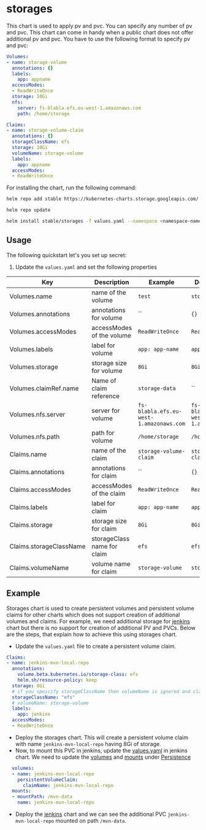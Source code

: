 # storages

This chart is used to apply pv and pvc. You can specify any number of pv and pvc. This chart can come in handy when a public chart does not offer additional pv and pvc. You have to use the following format to specify pv and pvc:

```yaml
Volumes:
- name: storage-volume
  annotations: {}
  labels:
    app: appname
  accessModes:
  - ReadWriteOnce
  storage: 10Gi
  nfs:
    server: fs-blabla.efs.eu-west-1.amazonaws.com
    path: /home/storage

Claims:
- name: storage-volume-claim
  annotations: {}
  storageClassName: efs
  storage: 10Gi
  volumeName: storage-volume
  labels:
    app: appname
  accessModes:
  - ReadWriteOnce
```

For installing the chart, run the following command:

```bash
helm repo add stable https://kubernetes-charts.storage.googleapis.com/

helm repo update

helm install stable/storages -f values.yaml --namespace <namespace-name>
```

## Usage

The following quickstart let's you set up secret:

1. Update the `values.yaml` and set the following properties

| Key           | Description                                                               | Example                            | Default Value                      |
|---------------|---------------------------------------------------------------------------|------------------------------------|------------------------------------|
| Volumes.name          | name of the volume                                                      | `test`                        | `storage-volume`                        |
| Volumes.annotations          | annotations for volume                                                       | ``                        | `{}`                        |
| Volumes.accessModes          | accessModes of the volume                                                      | `ReadWriteOnce`                        | `ReadWriteOnce`                        |
| Volumes.labels          | label for volume                                                      | `app: app-name`                        | `app: app-name`                        |
| Volumes.storage          | storage size for volume                                                      | `8Gi`                        | `8Gi`                        |
| Volumes.claimRef.name          | Name of claim reference                                                      | `storage-data`                        | ``                        |
| Volumes.nfs.server          | server for volume                                                      | `fs-blabla.efs.eu-west-1.amazonaws.com`                        | `fs-blabla.efs.eu-west-1.amazonaws.com`                        |
| Volumes.nfs.path          | path for volume                                                      | `/home/storage`                        | `/home/storage`                        |
| Claims.name          | name of the claim                                                      | `storage-volume-claim`                        | `storage-volume-claim`                        |
| Claims.annotations          | annotations for claim                                                       | ``                        | `{}`                        |
| Claims.accessModes          | accessModes of the claim                                                      | `ReadWriteOnce`                        | `ReadWriteOnce`                        |
| Claims.labels          | label for claim                                                      | `app: app-name`                        | `app: app-name`                        |
| Claims.storage          | storage size for claim                                                      | `8Gi`                        | `8Gi`                        |
| Claims.storageClassName          | storageClass name for claim                                                      | `efs`                        | `efs`                        |
| Claims.volumeName          | volume name for claim                                                      | `storage-volume`                        | `storage-volume`                        |

## Example

Storages chart is used to create persistent volumes and persistent volume claims for other charts which does not support creation of additional volumes and claims.
For example, we need additional storage for [jenkins](https://github.com/helm/charts/tree/master/stable/jenkins) chart but there is no support for creation of additional PV and PVCs. Below are the steps, that explain how to achieve this using storages chart.

- Update the `values.yaml` file to create a persistent volume claim. 

```yaml
Claims:
- name: jenkins-mvn-local-repo
  annotations:
    volume.beta.kubernetes.io/storage-class: efs
    helm.sh/resource-policy: keep
  storage: 8Gi
  # if you speicify storageClassName then volumeName is ignored and claim is made with storageClass instead of volume
  storageClassName: "efs"
  # volumeName: storage-volume
  labels:
    app: jenkins
  accessModes:
  - ReadWriteOnce
```

- Deploy the storages chart. This will create a persistent volume claim with name `jenkins-mvn-local-repo` having 8Gi of storage.
- Now, to mount this PVC in jenkins, update the [values.yaml](https://github.com/helm/charts/blob/master/stable/jenkins/values.yaml) in jenkins chart. We need to update the [volumes](https://github.com/helm/charts/blob/master/stable/jenkins/values.yaml#L203) and [mounts](https://github.com/helm/charts/blob/master/stable/jenkins/values.yaml#L206) under [Persistence](https://github.com/helm/charts/blob/master/stable/jenkins/values.yaml#L184)

```yaml
  volumes:
  - name: jenkins-mvn-local-repo
    persistentVolumeClaim:
      claimName: jenkins-mvn-local-repo
  mounts:
  - mountPath: /mvn-data
    name: jenkins-mvn-local-repo
```

- Deploy the [jenkins](https://github.com/helm/charts/tree/master/stable/jenkins) chart and we can see the additional PVC `jenkins-mvn-local-repo` mounted on path `/mvn-data`.